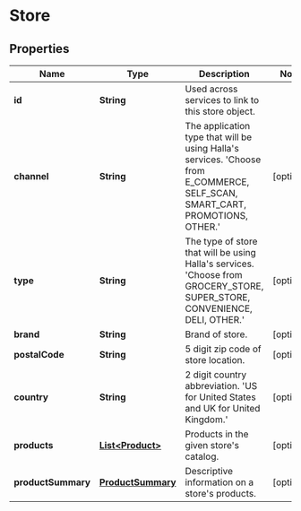 
# Store

## Properties
Name | Type | Description | Notes
------------ | ------------- | ------------- | -------------
**id** | **String** | Used across services to link to this store object. | 
**channel** | **String** | The application type that will be using Halla&#39;s services. &#39;Choose from E_COMMERCE, SELF_SCAN, SMART_CART, PROMOTIONS, OTHER.&#39; |  [optional]
**type** | **String** | The type of store that will be using Halla&#39;s services. &#39;Choose from GROCERY_STORE, SUPER_STORE, CONVENIENCE, DELI, OTHER.&#39; |  [optional]
**brand** | **String** | Brand of store. |  [optional]
**postalCode** | **String** | 5 digit zip code of store location. |  [optional]
**country** | **String** | 2 digit country abbreviation. &#39;US for United States and UK for United Kingdom.&#39; |  [optional]
**products** | [**List&lt;Product&gt;**](Product.md) | Products in the given store&#39;s catalog. |  [optional]
**productSummary** | [**ProductSummary**](ProductSummary.md) | Descriptive information on a store&#39;s products. |  [optional]



